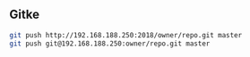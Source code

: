 Gitke
---


```bash
git push http://192.168.188.250:2018/owner/repo.git master
git push git@192.168.188.250:owner/repo.git master
```